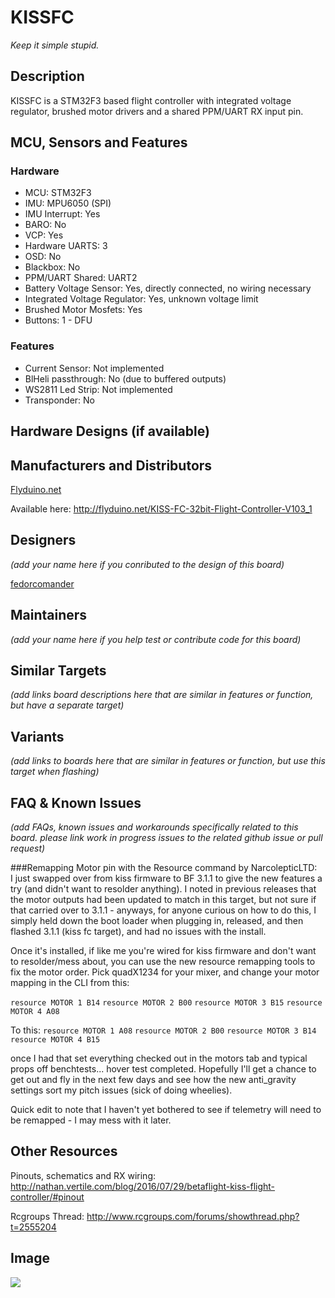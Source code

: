 # KISSFC

_Keep it simple stupid._

## Description

KISSFC is a STM32F3 based flight controller with integrated voltage regulator, brushed motor drivers and a shared PPM/UART RX input pin.

## MCU, Sensors and Features

### Hardware

  - MCU: STM32F3
  - IMU: MPU6050 (SPI)
  - IMU Interrupt: Yes
  - BARO: No
  - VCP: Yes
  - Hardware UARTS: 3
  - OSD: No
  - Blackbox: No
  - PPM/UART Shared: UART2
  - Battery Voltage Sensor: Yes, directly connected, no wiring necessary
  - Integrated Voltage Regulator: Yes, unknown voltage limit
  - Brushed Motor Mosfets: Yes
  - Buttons: 1 - DFU

### Features
  - Current Sensor: Not implemented
  - BlHeli passthrough: No (due to buffered outputs)
  - WS2811 Led Strip: Not implemented
  - Transponder: No

## Hardware Designs (if available)

## Manufacturers and Distributors

[Flyduino.net](https://flyduino.net)

Available here: http://flyduino.net/KISS-FC-32bit-Flight-Controller-V103_1

## Designers
_(add your name here if you conributed to the design of this board)_

[fedorcomander](https://github.com/fedorcomander)

## Maintainers
_(add your name here if you help test or contribute code for this board)_

## Similar Targets
_(add links board descriptions here that are similar in features or function, but have a separate target)_

## Variants
_(add links to boards here that are similar in features or function, but use this target when flashing)_

## FAQ & Known Issues
_(add FAQs, known issues and workarounds specifically related to this board. please link work in progress issues to the related github issue or pull request)_

###Remapping Motor pin with the Resource command by NarcolepticLTD:   
I just swapped over from kiss firmware to BF 3.1.1 to give the new features a try (and didn't want to resolder anything). I noted in previous releases that the motor outputs had been updated to match in this target, but not sure if that carried over to 3.1.1 - anyways, for anyone curious on how to do this, I simply held down the boot loader when plugging in, released, and then flashed 3.1.1 (kiss fc target), and had no issues with the install.

Once it's installed, if like me you're wired for kiss firmware and don't want to resolder/mess about, you can use the new resource remapping tools to fix the motor order. Pick quadX1234 for your mixer, and change your motor mapping in the CLI from this:

`resource MOTOR 1 B14`
`resource MOTOR 2 B00`
`resource MOTOR 3 B15`
`resource MOTOR 4 A08`

To this:
`resource MOTOR 1 A08`
`resource MOTOR 2 B00`
`resource MOTOR 3 B14`
`resource MOTOR 4 B15`

once I had that set everything checked out in the motors tab and typical props off benchtests... hover test completed. Hopefully I'll get a chance to get out and fly in the next few days and see how the new anti_gravity settings sort my pitch issues (sick of doing wheelies).

Quick edit to note that I haven't yet bothered to see if telemetry will need to be remapped - I may mess with it later. 


## Other Resources

Pinouts, schematics and RX wiring: http://nathan.vertile.com/blog/2016/07/29/betaflight-kiss-flight-controller/#pinout

Rcgroups Thread: http://www.rcgroups.com/forums/showthread.php?t=2555204

## Image

![](http://flyduino.net/bilder/produkte/gross/KISS-FC-32bit-Flight-Controller-V103.jpg)